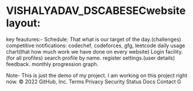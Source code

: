 # VISHALYADAV_DSCABESECwebsite layout:
key feautures:-
	Schedule: That what is our target of the day.(challenges)
	competitive notifications: codechef, codeforces, gfg, leetcode
	daily usage chart(that how much work we have done on every website)
Login facility.(for all profiles)
search profile by name.
register
settings.(user details)
feedback.
monthly progression graph.

Note- This is just the demo of my project. I am working on this project right now.
© 2022 GitHub, Inc.
Terms
Privacy
Security
Status
Docs
Contact G
